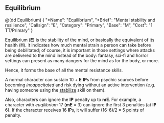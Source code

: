 ## Equilibrium

@(dd Equilibrium)
{ 
  "*Name": "Equilibrium",
  "*Brief": "Mental stability and resilience",
  "Callsign": "E",
  "Category": "Primary",
  "Base": "M",
  "Cost": "1 TT/Primary"
}

Equilibrium (**E**) is the stability of the mind, 
or basically the equivalent of its health (**H**). It indicates 
how much mental strain a person can take before being debilitated; 
of course, it is important in those settings where attacks are delivered 
to the mind instead of the body: fantasy, sci-fi and horror settings 
can present as many dangers for the mind as for the body, or more.

Hence, it forms the base of all the mental resistance skills.

A normal character can sustain 10 + **E** **IP**s from psychic sources before 
becoming *incapacitated* and risk dying without an active intervention (e.g.
having someone using the [stabilize](#stabilize) skill on them).

Also, characters can ignore the **IP** penalty up to **mE**. For example,
a character with *euqilibrium* 17 (**mE** = 3) can ignore the first 3 penalties
(at **IP** 6). If the character receives 16 **IP**s, it will suffer 
(16-6)/2 = 5 points of penalty.
